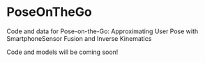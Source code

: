 # PoseOnTheGo
Code and data for Pose-on-the-Go: Approximating User Pose with SmartphoneSensor Fusion and Inverse Kinematics


Code and models will be coming soon!

